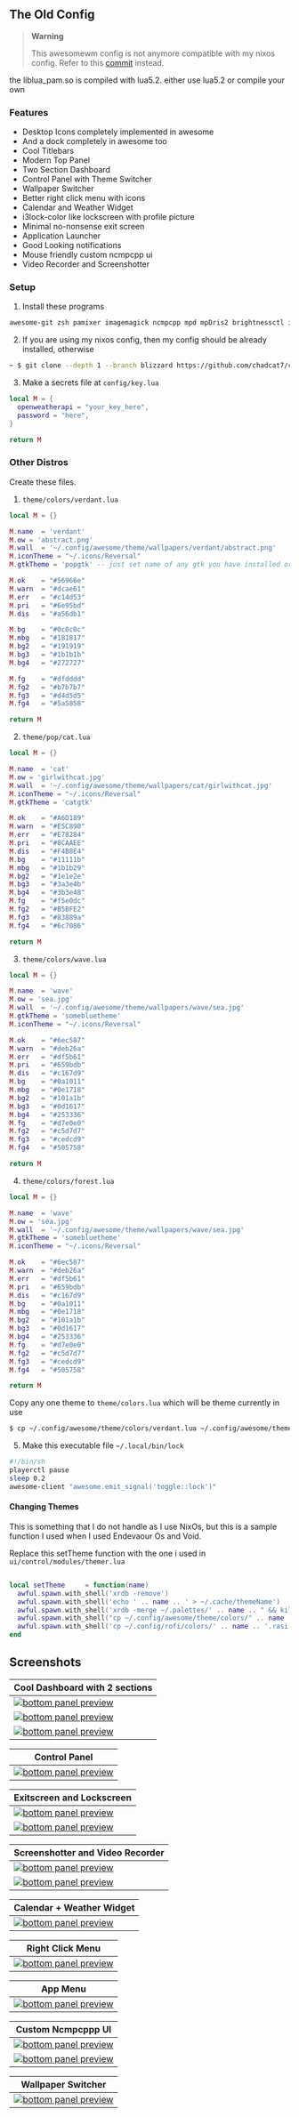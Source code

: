 ## The Old Config 

> **Warning**
>
> This awesomewm config is not anymore compatible with my nixos config. Refer to this [commit](https://github.com/chadcat7/crystal/tree/211e76b02159daf1da581ff91db62eb537b35249) instead.

the liblua_pam.so is compiled with lua5.2. either use lua5.2 or compile your own


### Features
+ Desktop Icons completely implemented in awesome
+ And a dock completely in awesome too
+ Cool Titlebars
+ Modern Top Panel
+ Two Section Dashboard
+ Control Panel with Theme Switcher
+ Wallpaper Switcher
+ Better right click menu with icons
+ Calendar and Weather Widget
+ i3lock-color like lockscreen with profile picture
+ Minimal no-nonsense exit screen
+ Application Launcher
+ Good Looking notifications
+ Mouse friendly custom ncmpcpp ui
+ Video Recorder and Screenshotter

### Setup

1. Install these programs
```txt
awesome-git zsh pamixer imagemagick ncmpcpp mpd mpDris2 brightnessctl inotifywait uptime brillo networkmanager bluetoothctl picom
```

2. If you are using my nixos config, then my config should be already installed, otherwise
```bash
~ $ git clone --depth 1 --branch blizzard https://github.com/chadcat7/crystal ~/.config/awesome
```

3. Make a secrets file at `config/key.lua`
```lua
local M = {
  openweatherapi = "your_key_here",
  password = "here",
}

return M
```

### Other Distros

Create these files.
1. `theme/colors/verdant.lua`

```lua
local M = {}

M.name  = 'verdant'
M.ow = 'abstract.png'
M.wall  = '~/.config/awesome/theme/wallpapers/verdant/abstract.png'
M.iconTheme = "~/.icons/Reversal"
M.gtkTheme = 'popgtk' -- just set name of any gtk you have installed or make one for this theme

M.ok    = "#56966e"
M.warn  = "#dcae61"
M.err   = "#c14d53"
M.pri   = "#6e95bd"
M.dis   = "#a56db1"

M.bg    = "#0c0c0c"
M.mbg   = "#181817"
M.bg2   = "#191919"
M.bg3   = "#1b1b1b"
M.bg4   = "#272727"

M.fg    = "#dfdddd"
M.fg2   = "#b7b7b7"
M.fg3   = "#d4d5d5"
M.fg4   = "#5a5858"

return M
```

2. `theme/pop/cat.lua`
```lua
local M = {}

M.name  = 'cat'
M.ow = 'girlwithcat.jpg'
M.wall  = '~/.config/awesome/theme/wallpapers/cat/girlwithcat.jpg'
M.iconTheme = "~/.icons/Reversal"
M.gtkTheme = 'catgtk'

M.ok    = "#A6D189"
M.warn  = "#E5C890"
M.err   = "#E78284"
M.pri   = "#8CAAEE"
M.dis   = "#F4B8E4"
M.bg    = "#11111b"
M.mbg   = "#1b1b29"
M.bg2   = "#1e1e2e"
M.bg3   = "#3a3e4b"
M.bg4   = "#3b3e48"
M.fg    = "#f5e0dc"
M.fg2   = "#B5BFE2"
M.fg3   = "#83889a"
M.fg4   = "#6c7086"

return M
```

3. `theme/colors/wave.lua`
```lua
local M = {}

M.name  = 'wave'
M.ow = 'sea.jpg'
M.wall  = '~/.config/awesome/theme/wallpapers/wave/sea.jpg'
M.gtkTheme = 'somebluetheme'
M.iconTheme = "~/.icons/Reversal"

M.ok    = "#6ec587"
M.warn  = "#deb26a"
M.err   = "#df5b61"
M.pri   = "#659bdb"
M.dis   = "#c167d9"
M.bg    = "#0a1011"
M.mbg   = "#0e1718"
M.bg2   = "#101a1b"
M.bg3   = "#0d1617"
M.bg4   = "#253336"
M.fg    = "#d7e0e0"
M.fg2   = "#c5d7d7"
M.fg3   = "#cedcd9"
M.fg4   = "#505758"

return M
```

4. `theme/colors/forest.lua`
```lua
local M = {}

M.name  = 'wave'
M.ow = 'sea.jpg'
M.wall  = '~/.config/awesome/theme/wallpapers/wave/sea.jpg'
M.gtkTheme = 'somebluetheme'
M.iconTheme = "~/.icons/Reversal"

M.ok    = "#6ec587"
M.warn  = "#deb26a"
M.err   = "#df5b61"
M.pri   = "#659bdb"
M.dis   = "#c167d9"
M.bg    = "#0a1011"
M.mbg   = "#0e1718"
M.bg2   = "#101a1b"
M.bg3   = "#0d1617"
M.bg4   = "#253336"
M.fg    = "#d7e0e0"
M.fg2   = "#c5d7d7"
M.fg3   = "#cedcd9"
M.fg4   = "#505758"

return M
```
Copy any one theme to `theme/colors.lua` which will be theme currently in use
```bash
$ cp ~/.config/awesome/theme/colors/verdant.lua ~/.config/awesome/theme/colors.lua
```

5. Make this executable file `~/.local/bin/lock` 
```bash
#!/bin/sh
playerctl pause
sleep 0.2
awesome-client "awesome.emit_signal('toggle::lock')"
```
#### Changing Themes
This is something that I do not handle as I use NixOs, but this is a sample function I used when I used Endevaour Os and Void.

Replace this setTheme function with the one i used in `ui/control/modules/themer.lua`
```lua

local setTheme     = function(name)
  awful.spawn.with_shell('xrdb -remove')
  awful.spawn.with_shell('echo ' .. name .. ' > ~/.cache/themeName')
  awful.spawn.with_shell('xrdb -merge ~/.palettes/' .. name .. " && kill -USR1 $(pidof st)")
  awful.spawn.with_shell("cp ~/.config/awesome/theme/colors/" .. name .. ".lua ~/.config/awesome/theme/colors.lua")
  awful.spawn.with_shell('cp ~/.config/rofi/colors/' .. name .. '.rasi ~/.config/rofi/colors.rasi')
end

```

## Screenshots
| <b>Cool Dashboard with 2 sections</b>                                                                              |
| ------------------------------------------------------------------------------------------------------------------ |
| <a href="#--------"><img src="https://raw.githubusercontent.com/chadcat7/crystal/bloatedwm/.github/screenshots/02.png" alt="bottom panel preview"></a>|
| <a href="#--------"><img src="https://raw.githubusercontent.com/chadcat7/crystal/bloatedwm/.github/screenshots/06.png" alt="bottom panel preview"></a>|
| <a href="#--------"><img src="https://raw.githubusercontent.com/chadcat7/crystal/bloatedwm/.github/screenshots/10.png" alt="bottom panel preview"></a>|

| <b>Control Panel</b>                                                                                               |
| ------------------------------------------------------------------------------------------------------------------ |
| <a href="#--------"><img src="https://raw.githubusercontent.com/chadcat7/crystal/bloatedwm/.github/screenshots/05.png" alt="bottom panel preview"></a>|

| <b>Exitscreen and Lockscreen</b>                                                                                   |
| ------------------------------------------------------------------------------------------------------------------ |
| <a href="#--------"><img src="https://raw.githubusercontent.com/chadcat7/crystal/bloatedwm/.github/screenshots/04.png" alt="bottom panel preview"></a>|
| <a href="#--------"><img src="https://raw.githubusercontent.com/chadcat7/crystal/bloatedwm/.github/screenshots/11.png" alt="bottom panel preview"></a>|

| <b>Screenshotter and Video Recorder</b>                                                                            |
| ------------------------------------------------------------------------------------------------------------------ |
| <a href="#--------"><img src="https://raw.githubusercontent.com/chadcat7/crystal/bloatedwm/.github/screenshots/07.png" alt="bottom panel preview"></a>|
| <a href="#--------"><img src="https://raw.githubusercontent.com/chadcat7/crystal/bloatedwm/.github/screenshots/14.png" alt="bottom panel preview"></a>|


| <b>Calendar + Weather Widget</b>                                                                                   |
| ------------------------------------------------------------------------------------------------------------------ |
| <a href="#--------"><img src="https://raw.githubusercontent.com/chadcat7/crystal/bloatedwm/.github/screenshots/03.png" alt="bottom panel preview"></a>|


| <b>Right Click Menu</b>                                                                                            |
| ------------------------------------------------------------------------------------------------------------------ |
| <a href="#--------"><img src="https://raw.githubusercontent.com/chadcat7/crystal/bloatedwm/.github/screenshots/01.png" alt="bottom panel preview"></a>|

| <b>App Menu</b>                                                                                                    |
| ------------------------------------------------------------------------------------------------------------------ |
| <a href="#--------"><img src="https://raw.githubusercontent.com/chadcat7/crystal/bloatedwm/.github/screenshots/08.png" alt="bottom panel preview"></a>|

| <b>Custom Ncmpcppp UI</b>                                                                                          |
| ------------------------------------------------------------------------------------------------------------------ |
| <a href="#--------"><img src="https://raw.githubusercontent.com/chadcat7/crystal/bloatedwm/.github/screenshots/09.png" alt="bottom panel preview"></a>|
| <a href="#--------"><img src="https://raw.githubusercontent.com/chadcat7/crystal/bloatedwm/.github/screenshots/13.png" alt="bottom panel preview"></a>|


| <b>Wallpaper Switcher</b>                                                                                          |
| ------------------------------------------------------------------------------------------------------------------ |
| <a href="#--------"><img src="https://raw.githubusercontent.com/chadcat7/crystal/bloatedwm/.github/screenshots/12.png" alt="bottom panel preview"></a>|
